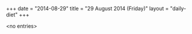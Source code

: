 +++
date = "2014-08-29"
title = "29 August 2014 (Friday)"
layout = "daily-diet"
+++

<p>&lt;no entries&gt;</p>